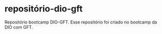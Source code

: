 # repositório-dio-gft
Repositório bootcamp DIO-GFT.
Esse repositório foi criado no bootcamp da DIO com GFT.
